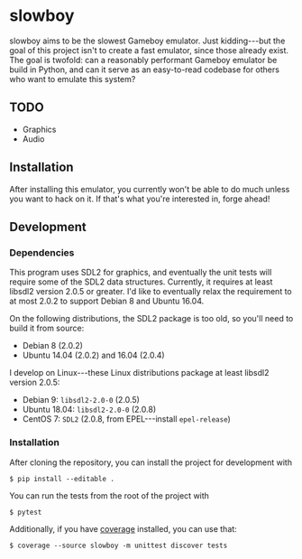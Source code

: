 # slowboy

slowboy aims to be the slowest Gameboy emulator. Just kidding---but the goal of
this project isn't to create a fast emulator, since those already exist. The
goal is twofold: can a reasonably performant Gameboy emulator be build in
Python, and can it serve as an easy-to-read codebase for others who want to
emulate this system?

## TODO

* Graphics
* Audio

## Installation

After installing this emulator, you currently won't be able to do much unless
you want to hack on it. If that's what you're interested in, forge ahead!


## Development

### Dependencies

This program uses SDL2 for graphics, and eventually the unit tests will require
some of the SDL2 data structures. Currently, it requires at least libsdl2
version 2.0.5 or greater. I'd like to eventually relax the requirement to at
most 2.0.2 to support Debian 8 and Ubuntu 16.04.

On the following distributions, the SDL2 package is too old, so you'll need to
build it from source:
- Debian 8 (2.0.2)
- Ubuntu 14.04 (2.0.2) and 16.04 (2.0.4)

I develop on Linux---these Linux distributions package at least libsdl2 version
2.0.5:
- Debian 9: `libsdl2-2.0-0` (2.0.5)
- Ubuntu 18.04: `libsdl2-2.0-0` (2.0.8)
- CentOS 7: `SDL2` (2.0.8, from EPEL---install `epel-release`)

### Installation

After cloning the repository, you can install the project for development with

```
$ pip install --editable .
```

You can run the tests from the root of the project with

```
$ pytest
```

Additionally, if you have [coverage][coverage] installed, you can use that:

```
$ coverage --source slowboy -m unittest discover tests
```

[coverage]: https://pypi.python.org/pypi/coverage/
